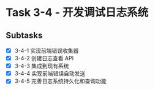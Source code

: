 # Task 3-4 - 开发调试日志系统

## Subtasks
- [x] 3-4-1 实现前端错误收集器
- [x] 3-4-2 创建日志查看 API
- [x] 3-4-3 集成到现有系统
- [x] 3-4-4 实现前端错误自动发送
- [x] 3-4-5 完善日志系统持久化和查询功能